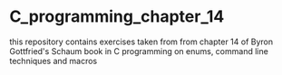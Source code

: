 # C_programming_chapter_14
this repository contains exercises taken from from chapter 14 of Byron Gottfried's Schaum book in C programming on enums, command line techniques and macros
